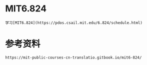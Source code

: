 # MIT6.824
    学习[MIT6.824](https://pdos.csail.mit.edu/6.824/schedule.html)

# 参考资料
    https://mit-public-courses-cn-translatio.gitbook.io/mit6-824/
